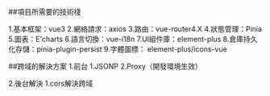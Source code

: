 ##項目所需要的技術棧

1.基本框架：vue3
2.網絡請求：axios
3.路由：vue-router4.X
4.狀態管理：Pinia
5.圖表：E'charts
6.語言切換：vue-i18n
7.UI組件庫：element-plus
8.倉庫持久化存儲：pinia-plugin-persist
9.字體圖標： element-plus/icons-vue



##跨域的解決方案
1.前台
    1.JSONP
    2.Proxy（開發環境生效）

2.後台解決
    1.cors解決跨域